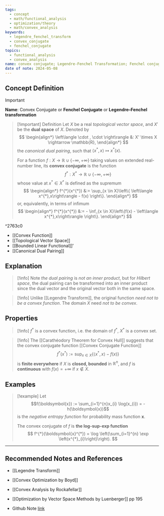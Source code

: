 ```yaml
---
tags:
  - concept
  - math/functional_analysis
  - optimization/theory
  - math/convex_analysis
keywords:
  - legendre_fenchel_transform
  - convex_conjugate
  - fenchel_conjugate
topics:
  - functional_analysis
  - convex_analysis
name: convex conjugate; Legendre-Fenchel Transformation; Fenchel conjugate
date of note: 2024-05-08
---
```


## Concept Definition

>[!important]
>**Name**:  Convex Conjugate or **Fenchel Conjugate** or **Legendre–Fenchel transformation**


>[!important] Definition
>Let $X$ be a real *topological vector space*, and $X'$ be the **dual space** of $X$. Denoted by
>$$
>\begin{align*}
>\left\langle \cdot , \cdot \right\rangle &: X' \times X \rightarrow \mathbb{R},
>\end{align*}
>$$ 
>the *canonical dual pairing*, such that $\left\langle x^{*} , x \right\rangle \mapsto x^{*}(x).$
>
>For a function $f: X \to \mathbb{R} \cup \left\{ -\infty, +\infty \right\}$ taking values on extended real-number line, its **convex conjugate** is the function
>$$
>f^{*}: X^{*} \to \mathbb{R} \cup \left\{ -\infty, +\infty \right\}
>$$ 
>whose value at $x^{*} \in X^{*}$ is defined as the supremum 
> $$
>\begin{align*}
>f^{*}(x^{*}) &:= \sup_{x \in X}\left\{ \left\langle x^{*},x\right\rangle - f(x) \right\}. 
> \end{align*}
>$$
>or, equivalently, in terms of infimum
> $$
> \begin{align*}
>f^{*}(x^{*}) &:= - \inf_{x \in X}\left\{f(x) - \left\langle x^{*},x\right\rangle  \right\}. 
> \end{align*}
> $$

^2763c0

- [[Convex Function]]
- [[Topological Vector Space]]
- [[Bounded Linear Functional]]'
- [[Canonical Dual Pairing]]


## Explanation

>[!info]
>Note *the dual pairing* is *not an inner product*, but for *Hilbert space*, the dual pairing can be transformed into an inner product since the dual vector and the original vector both in the same space.


>[!info]
>Unlike [[Legendre Transform]], the original function *need not to be a convex function*. The domain $X$ need *not to be convex*.

## Properties

>[!info]
>$f^{*}$ is a convex function, i.e. the domain of $f^{*}$, $X^{*}$ is a convex set.

>[!info]
>The [[Carathéodory Theorem for Convex Hull]] suggests that the convex conjugate function [[Convex Conjugate Function]]
>$$
>f^{*}(x^{*}) := \sup_{x \in X}\left\{ \left\langle x^{*},x\right\rangle - f(x) \right\}
>$$
>is **finite everywhere** if $X$ is **closed, bounded** in $\mathbb{R}^n$, and $f$ is **continuous** with $f(x) = +\infty$ if $x\not\in X$.



## Examples

>[!example]
>Let $$f(\boldsymbol{x}) := \sum_{i=1}^{n}x_{i} \log(x_{i}) = - h(\boldsymbol{x})$$ is the *negative entropy function* for probability mass function $\boldsymbol{x}$.
>
>The convex conjugate of $f$ is **the log-sup-exp function**
>$$
>f^{*}(\boldsymbol{x}^{*}) = \log \left(\sum_{i=1}^{n} \exp \left(x^{*}_{i}\right)\right).
>$$







-----------
##  Recommended Notes and References

- [[Legendre Transform]]


- [[Convex Optimization by Boyd]]
- [[Convex Analysis by Rockafellar]]
- [[Optimization by Vector Space Methods by Luenberger]] pp 195


- Github Note [link](https://github.com/TianpeiLuke/SelfStudyNotes/tree/master/self-study/probability_and_measure_theory)